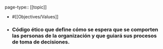 page-type:: [[topic]]

- #[[Objectives/Values]]

- ### Código ético que define cómo se espera que se comporten las personas de la organización y que guiará sus procesos de toma de decisiones.



